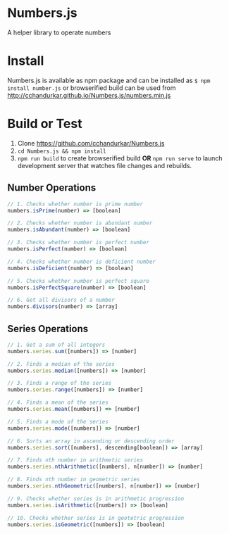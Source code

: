 # Numbers.js
A helper library to operate numbers

# Install
Numbers.js is available as npm package and can be installed as `$ npm install number.js` or browserified build can be used from http://cchandurkar.github.io/Numbers.js/numbers.min.js

# Build or Test
1. Clone https://github.com/cchandurkar/Numbers.js
2. `cd Numbers.js && npm install`
3. `npm run build` to create browserified build **OR** `npm run serve` to launch development server that watches file changes and rebuilds. 

## Number Operations
```javascript
// 1. Checks whether number is prime number
numbers.isPrime(number) => [boolean]

// 2. Checks whether number is abundant number
numbers.isAbundant(number) => [boolean]

// 3. Checks whether number is perfect number
numbers.isPerfect(number) => [boolean]

// 4. Checks whether number is deficient number
numbers.isDeficient(number) => [boolean]

// 5. Checks whether number is perfect square
numbers.isPerfectSquare(number) => [boolean]

// 6. Get all divisors of a number
numbers.divisors(number) => [array]
```

## Series Operations
```javascript
// 1. Get a sum of all integers
numbers.series.sum([numbers]) => [number]

// 2. Finds a median of the series
numbers.series.median([numbers]) => [number]

// 3. Finds a range of the series
numbers.series.range([numbers]) => [number]

// 4. Finds a mean of the series
numbers.series.mean([numbers]) => [number]

// 5. Finds a mode of the series
numbers.series.mode([numbers]) => [number]

// 6. Sorts an array in ascending or descending order
numbers.series.sort([numbers], descending[boolean]) => [array]

// 7. Finds nth number in arithmetic series
numbers.series.nthArithmetic([numbers], n[number]) => [number]

// 8. Finds nth number in geometric series
numbers.series.nthGeometric([numbers], n[number]) => [number]

// 9. Checks whether series is in arithmetic progression
numbers.series.isArithmetic([numbers]) => [boolean]

// 10. Checks whether series is in geotetric progression
numbers.series.isGeometric([numbers]) => [boolean]
```
